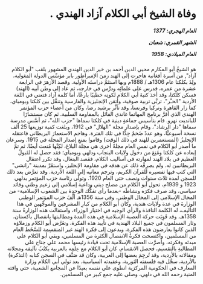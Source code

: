 <h1 dir="rtl">وفاة الشيخ أبي الكلام آزاد الهندي .</h1>

<h5 dir="rtl">العام الهجري:  1377

الشهر القمري: شعبان

العام الميلادي: 1958</h5>

<p dir="rtl">هو الشيخُ أبو المكارم محيي الدين أحمد بن خير الدين الهندي المشهور بلقب "أبو الكلام آزاد", من أسرة أفغانية هاجرت إلى الهند زمنَ الإمبراطور بابر مؤسِّس الدولة المغولية، ولِدَ بكلكتا عام 1306هـ / 1888م وبها استتَمَّ دراستَه الأولية. وقصد الأزهرَ في الرابعة عشرة من عمره، فدرس على علمائِه ودرَّس في خارجه، ثم عاد إلى وطن أبيه (الهند) فسكن كلكتا، وقد أخذ كنيةَ أبي الكلام لكونِه خطيبًا بارعًا، أما كلمة آزاد فتعني في اللغة الأردية "الحـَّر"، تربَّى تربية صوفية، وأتقن الإنجليزية والفارسية وتنقَّل بين كلكتا وبومباي، كما زار القاهرة وتركيا وفرنسا، وقد تأثَّر برشيد رضا، وكان من أعضاء حزب المؤتمر الهندي الذي أقرَّ برنامج المهاتما غاندي القائل بالمقاومة السلبية. ثم كان مستشارًا للبانديت نهرو. قام بتأسيس جماعةٍ دينية في كلكتا سماها "حزب الله"، ثم أسَّس مدرسة سماها "دار الرشاد"، وقام بإصدار مجلة "الهلال" في 1912، وبلغت كمية توزيعها 25 ألف نسخة أسبوعيًّا، وهو عددٌ ضَخمٌ جِدًّا في تلك الفترة. وهاجم الاستعمارَ البريطاني فاعتقله الإنجليزُ (المستعمرين للهند في ذلك الوقت) وقاموا بمنعِ إصدار المجلة في 1915. وسرعان ما أصدر أبو الكلام في نفسِ العام مجلةً أخرى هي مجلة البلاغ، لكِنَّها مُنعت أيضًا. ثم تمَّ إبعاده عن كلكتا ومُنِعَ من دخول ولايات البنجاب ودلهي وبومباي؛ فقد حصل له القَبولُ العظيم في بلاد الهند لمهارته في أساليب الكلام، فقصد البنغال، وقد تكرر اعتقال البريطانيين له. ولم يصرِفْه ذلك عن هدفه في مقاومة الإنجليز، واستقَرَّ بمدينة "رانشي" التي كتب فيها تفسيره للقرآن الكريم، وترجم معانيه إلى اللغة الأردية. وقد تعرَّض بعد ذلك للسجن لمدة ثلاث سنوات ونصف حتى العام 1920. وتولَّى رئاسة حزب المؤتمر بدلهي 1923 و 1939م، تحول أبو الكلام من مصلح ديني وداعية إسلامي إلى زعيم وطني وقائد سياسي، وقد صرف فكرَه ونشاطَه -بعدما رأى تفكُّك الوحدة بين الشعوب الإسلامية- من المجال الإسلامي إلى المجال الوطني. وفي سنة 1356هـ ألَّفَ حزب المؤتمر الوطني الوزارةَ في عدة ولايات هندية، وكان أبو الكلام من كبارِ المشرفين والموجِّهين في هذا التأليف، له الكلمة النافذة والرأي الوجيه في اختيار الوزراء، واستقالت هذه الوزارةُ سنة 1358هـ، وقد قَوِيَت حركة العصبة الإسلامية في هذه المدة ومطالبتها بانفصال باكستان، وثار المسلمون في جميع البلاد الهندية في تأييد هذه الفكرة، وتعَرَّض أبو الكلام وزملاؤه الذين كانوا يعارضون هذه الفكرة، ويدعون إلى فكرة الهند غير المنقسِمة للسَّخَط العام من المسلمين، واكتسحت فكرةُ الانفصال الكثرة من المسلمين، وبقي أبو الكلام على مبدئه وفكرته، وأصرَّت العصبة الإسلامية تحت قيادة رئيسها محمد علي جناح على المطالبةِ بالتقسيم، فحصل الانقسام، كان أبو الكلام مع عِلمِه بالعربية يكتُبُ تآليفه ومجلاته ومقالاته بالأردية، وقد تُرجِمَ بعضها إلى العربية، وكان قد صَنَّف في السجن كتابه (التذكرة) بالأردية، سجَّل فيه فلسفته الثورية، وعقيدته السياسية. بعد تولي أبي الكلام وزارة المعارف في الحكومية المركزية انطوى على نفسه بعيدًا عن المجامع الشعبية، حتى وافته المنية رحمه الله في دلهي، وصلى عليه جمع كبير من المسلمين.</p></br>
